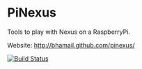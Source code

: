 PiNexus
=======

Tools to play with Nexus on a RaspberryPi.

Website:
http://bhamail.github.com/pinexus/

[![Build Status](https://travis-ci.org/bhamail/pinexus.svg?branch=master)](https://travis-ci.org/bhamail/pinexus)
